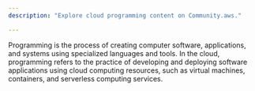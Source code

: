 ```yaml
---
description: "Explore cloud programming content on Community.aws."

---
```

Programming is the process of creating computer software, applications, and systems using specialized languages and tools. In the cloud, programming refers to the practice of developing and deploying software applications using cloud computing resources, such as virtual machines, containers, and serverless computing services.
